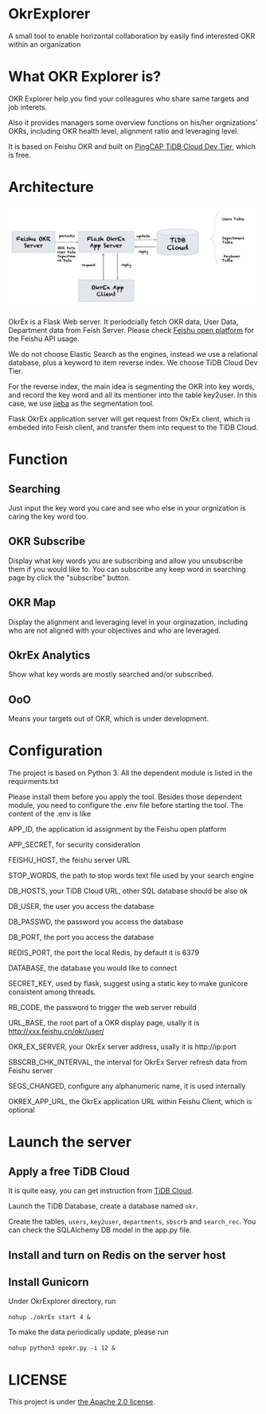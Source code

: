 # OkrExplorer
A small tool to enable horizontal collaboration by easily find interested OKR within an organization

# What OKR Explorer is?

OKR Explorer help you find your colleagures who share same targets and job interets.

Also it provides managers some overview functions on his/her orgnizations' OKRs, including OKR health level, alignment ratio and leveraging level.

It is based on Feishu OKR and built on [PingCAP TiDB Cloud Dev Tier](https://tidbcloud.com/console/plans), which is free.

# Architecture

![Arch](/images/arch.png)

OkrEx is a Flask Web server. It periodcially fetch OKR data, User Data, Department data from Feish Server. Please check [Feishu open platform](https://open.feishu.cn/) for the Feishu API usage.

We do not choose Elastic Search as the engines, instead we use a relational database, plus a keyword to item reverse index. We choose TiDB Cloud Dev Tier.

For the reverse index, the main idea is segmenting the OKR into key words, and record the key word and all its mentioner into the table key2user. In this case, we use [jieba](https://github.com/fxsjy/jieba) as the segmentation tool.

Flask OkrEx application server will get request from OkrEx client, which is embeded into Feish client, and transfer them into request to the TiDB Cloud.

# Function

## Searching

Just input the key word you care and see who else in your orgnization is caring the key word too.

## OKR Subscribe

Display what key words you are subscribing and allow you unsubscribe them if you would like to. You can subscribe any keep word in searching page by click the "subscribe" button.

## OKR Map

Display the alignment and leveraging level in your orginazation, including who are not aligned with your objectives and who are leveraged.
## OkrEx Analytics
Show what key words are mostly searched and/or subscribed.

## OoO
Means your targets out of OKR, which is under development.

# Configuration

The project is based on Python 3. All the dependent module is listed in the requirments.txt

Please install them before you apply the tool. Besides those dependent module, you need to configure the .env file before starting the tool. The content of the .env is like

APP_ID, the application id assignment by the Feishu open platform

APP_SECRET, for security consideration

FEISHU_HOST, the feishu server URL

STOP_WORDS, the path to stop words text file used by your search engine

DB_HOSTS, your TiDB Cloud URL, other SQL database should be also ok

DB_USER, the user you access the database

DB_PASSWD, the password you access the database

DB_PORT, the port you access the database

REDIS_PORT, the port the local Redis, by default it is 6379

DATABASE, the database you would like to connect

SECRET_KEY, used by flask, suggest using a static key to make gunicore consistent among threads.

RB_CODE, the password to trigger the web server rebuild

URL_BASE, the root part of a OKR display page, usally it is http://xxx.feishu.cn/okr/user/

OKR_EX_SERVER, your OkrEx server address, usally it is http://ip:port

SBSCRB_CHK_INTERVAL, the interval for OkrEx Server refresh data from Feishu server

SEGS_CHANGED, configure any alphanumeric name, it is used internally

OKREX_APP_URL, the OkrEx application URL within Feishu Client, which is optional

# Launch the server

## Apply a free TiDB Cloud
It is quite easy, you can get instruction from [TiDB Cloud](https://tidbcloud.com/console/plans).

Launch the TiDB Database, create a database named `okr`.

Create the tables, `users`, `key2user`, `departments`, `sbscrb` and `search_rec`. You can check the SQLAlchemy DB model in the app.py file.

## Install and turn on Redis on the server host

## Install Gunicorn

Under OkrExplorer directory, run

`nohup ./okrEx start 4 &`

To make the data periodically update, please run

`nohup python3 opokr.py -i 12 &`

# LICENSE

This project is under [the Apache 2.0 license](https://www.apache.org/licenses/LICENSE-2.0).
